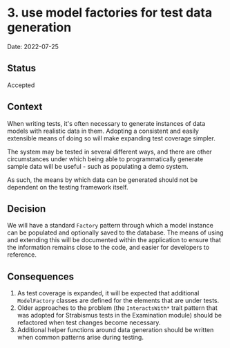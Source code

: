 # 3. use model factories for test data generation

Date: 2022-07-25

## Status

Accepted

## Context

When writing tests, it's often necessary to generate instances of data models with realistic data in them. Adopting a consistent and easily extensible means of doing so will make expanding test coverage simpler. 

The system may be tested in several different ways, and there are other circumstances under which being able to programmatically generate sample data will be useful - such as populating a demo system. 

As such, the means by which data can be generated should not be dependent on the testing framework itself.

## Decision

We will have a standard `Factory` pattern through which a model instance can be populated and optionally saved to the database. The means of using and extending this will be documented within the application to ensure that the information remains close to the code, and easier for developers to reference.

## Consequences

1. As test coverage is expanded, it will be expected that additional `ModelFactory` classes are defined for the elements that are under tests. 
1. Older approaches to the problem (the `InteractsWith*` trait pattern that was adopted for Strabismus tests in the Examination module) should be refactored when test changes become necessary.
1. Additional helper functions around data generation should be written when common patterns arise during testing.

